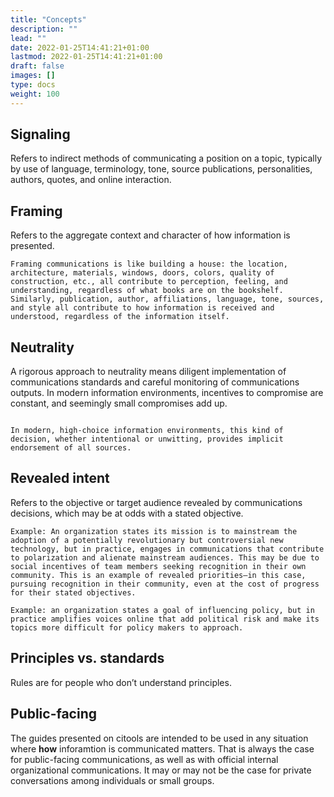 ```yaml
---
title: "Concepts"
description: ""
lead: ""
date: 2022-01-25T14:41:21+01:00
lastmod: 2022-01-25T14:41:21+01:00
draft: false
images: []
type: docs
weight: 100
---
```


## Signaling
Refers to indirect methods of communicating a position on a topic, typically by use of language, terminology, tone, source publications, personalities, authors, quotes, and online interaction.

## Framing
Refers to the aggregate context and character of how information is presented.

```Framing communications is like building a house: the location, architecture, materials, windows, doors, colors, quality of construction, etc., all contribute to perception, feeling, and understanding, regardless of what books are on the bookshelf. Similarly, publication, author, affiliations, language, tone, sources, and style all contribute to how information is received and understood, regardless of the information itself.```

## Neutrality
A rigorous approach to neutrality means diligent implementation of communications standards and careful monitoring of communications outputs. In modern information environments, incentives to compromise are constant, and seemingly small compromises add up. 

```Example: A blog article uses mostly scientific publications as references, but includes one or two links to news articles from activist or highly partisan publications. The editor allows it to pass since they are only concerned with the raw information, not how it is framed or presented.

In modern, high-choice information environments, this kind of decision, whether intentional or unwitting, provides implicit endorsement of all sources. 
```

## Revealed intent
Refers to the objective or target audience revealed by communications decisions, which may be at odds with a stated objective.
```
Example: An organization states its mission is to mainstream the adoption of a potentially revolutionary but controversial new technology, but in practice, engages in communications that contribute to polarization and alienate mainstream audiences. This may be due to social incentives of team members seeking recognition in their own community. This is an example of revealed priorities—in this case, pursuing recognition in their community, even at the cost of progress for their stated objectives. 
```
```
Example: an organization states a goal of influencing policy, but in practice amplifies voices online that add political risk and make its topics more difficult for policy makers to approach.
```



## Principles vs. standards
Rules are for people who don’t understand principles. 

## Public-facing
The guides presented on citools are intended to be used in any situation where **how** inforamtion is communicated matters. That is always the case for public-facing communications, as well as with official internal organizational communications. It may or may not be the case for private conversations among individuals or small groups.



